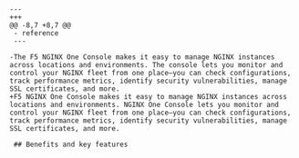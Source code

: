     --- 
    +++ 
    @@ -8,7 +8,7 @@
     - reference
     ---
     
    -The F5 NGINX One Console makes it easy to manage NGINX instances across locations and environments. The console lets you monitor and control your NGINX fleet from one place—you can check configurations, track performance metrics, identify security vulnerabilities, manage SSL certificates, and more.
    +F5 NGINX One Console makes it easy to manage NGINX instances across locations and environments. NGINX One Console lets you monitor and control your NGINX fleet from one place—you can check configurations, track performance metrics, identify security vulnerabilities, manage SSL certificates, and more.
     
     ## Benefits and key features
     